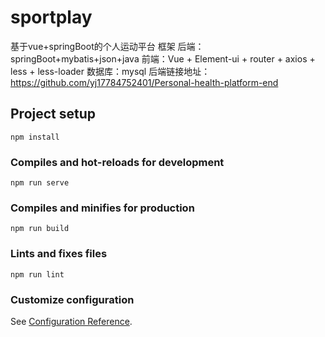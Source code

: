 # sportplay
基于vue+springBoot的个人运动平台 
框架 
后端：springBoot+mybatis+json+java 
前端：Vue + Element-ui + router + axios + less + less-loader
数据库：mysql
后端链接地址：https://github.com/yj17784752401/Personal-health-platform-end
## Project setup
```
npm install
```

### Compiles and hot-reloads for development
```
npm run serve
```

### Compiles and minifies for production
```
npm run build
```

### Lints and fixes files
```
npm run lint
```

### Customize configuration
See [Configuration Reference](https://cli.vuejs.org/config/).
